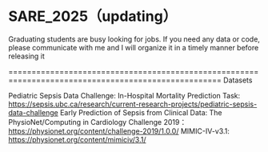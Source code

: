 # SARE_2025（updating）

Graduating students are busy looking for jobs. If you need any data or code, please communicate with me and I will organize it in a timely manner before releasing it

====================================================================================================
Datasets

Pediatric Sepsis Data Challenge: In-Hospital Mortality Prediction Task: https://sepsis.ubc.ca/research/current-research-projects/pediatric-sepsis-data-challenge
Early Prediction of Sepsis from Clinical Data: The PhysioNet/Computing in Cardiology Challenge 2019：https://physionet.org/content/challenge-2019/1.0.0/
MIMIC-IV-v3.1: https://physionet.org/content/mimiciv/3.1/

